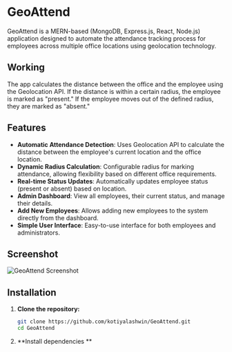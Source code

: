 # GeoAttend

GeoAttend is a MERN-based (MongoDB, Express.js, React, Node.js) application designed to automate the attendance tracking process for employees across multiple office locations using geolocation technology.

## Working

The app calculates the distance between the office and the employee using the Geolocation API. If the distance is within a certain radius, the employee is marked as "present." If the employee moves out of the defined radius, they are marked as "absent."

## Features

- **Automatic Attendance Detection**: Uses Geolocation API to calculate the distance between the employee's current location and the office location.
- **Dynamic Radius Calculation**: Configurable radius for marking attendance, allowing flexibility based on different office requirements.
- **Real-time Status Updates**: Automatically updates employee status (present or absent) based on location.
- **Admin Dashboard**: View all employees, their current status, and manage their details.
- **Add New Employees**: Allows adding new employees to the system directly from the dashboard.
- **Simple User Interface**: Easy-to-use interface for both employees and administrators.

## Screenshot

![GeoAttend Screenshot](Screenshot%202024-09-04%20023708.png)

## Installation

1. **Clone the repository:**

   ```bash
   git clone https://github.com/kotiyalashwin/GeoAttend.git
   cd GeoAttend

   ```

2. **Install dependencies **
